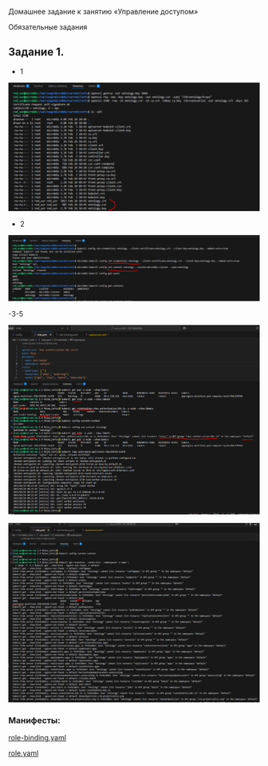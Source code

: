 Домашнее задание к занятию «Управление доступом»

Обязательные задания

## Задание 1. 

- 1

![cert](image.png)

- 2

![context](image-1.png)

-3-5

![rights](image-2.png)

![img](image-3.png)

### Манифесты:

[role-binding.yaml](role-binding.yaml)

[role.yaml](role.yaml)
